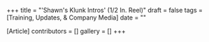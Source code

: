 +++
title = "'Shawn's Klunk Intros' (1/2 In. Reel)"
draft = false
tags = [Training, Updates, & Company Media]
date = ""

[Article]
contributors = []
gallery = []
+++
